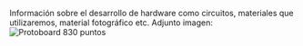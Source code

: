 Información sobre el desarrollo de hardware como circuitos, materiales que utilizaremos, material fotográfico etc.
Adjunto imagen: 
![Protoboard 830 puntos](Imágenes/Protoboard.png)
